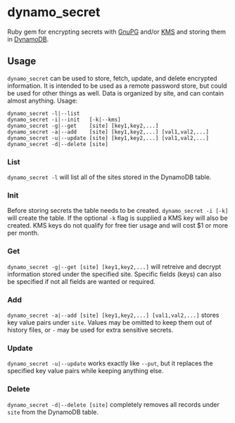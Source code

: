 # dynamo_secret
Ruby gem for encrypting secrets with [GnuPG](https://gnupg.org/) and/or
[KMS](https://aws.amazon.com/kms/) and storing them in
[DynamoDB](https://aws.amazon.com/dynamodb/).

## Usage
`dynamo_secret` can be used to store, fetch, update, and delete encrypted
information. It is intended to be used as a remote password store, but could be
used for other things as well. Data is organized by site, and can contain
almost anything.
Usage:
```
dynamo_secret -l|--list
dynamo_secret -i|--init   [-k|--kms]
dynamo_secret -g|--get    [site] [key1,key2,...]
dynamo_secret -a|--add    [site] [key1,key2,...] [val1,val2,...]
dynamo_secret -u|--update [site] [key1,key2,...] [val1,val2,...]
dynamo_secret -d|--delete [site]
```

### List
`dynamo_secret -l` will list all of the sites stored in the DynamoDB table.

### Init
Before storing secrets the table needs to be created. `dynamo_secret -i [-k]`
will create the table. If the optional `-k` flag is supplied a KMS key will
also be created. KMS keys do not qualify for free tier usage and will cost $1
or more per month.

### Get
`dynamo_secret -g|--get [site] [key1,key2,...]` will retreive and decrypt
information stored under the specified site. Specific fields (keys) can also
be specified if not all fields are wanted or required.

### Add
`dynamo_secret -a|--add [site] [key1,key2,...] [val1,val2,...]` stores key
value pairs under `site`. Values may be omitted to keep them out of history
files, or `-` may be used for extra sensitive secrets.

### Update
`dynamo_secret -u|--update` works exactly like `--put`, but it replaces the
specified key value pairs while keeping anything else.

### Delete
`dynamo_secret -d|--delete [site]` completely removes all records under `site`
from the DynamoDB table.
